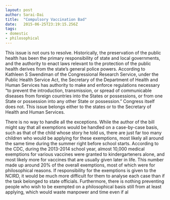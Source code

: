 ```yaml
---
layout: post 
author: Sarai-Dai 
title:  "Compulsory Vaccination Bad" 
date:   2015-06-25T23:19:15.256Z 
tags: 
- domestic
- philosophical
---
```


This issue is not ours to resolve. Historically, the preservation of the public health has been the primary responsibility of state and local governments, and the authority to enact laws relevant to the protection of the public health derives from the state’s general police powers. According to Kathleen S Swendiman of the Congressional Research Service, under the Public Health Service Act, the Secretary of the Department of Health and Human Services has authority to make and enforce regulations necessary “to prevent the introduction, transmission, or spread of communicable diseases from foreign countries into the States or possessions, or from one State or possession into any other State or possession.” Congress itself does not. This issue belongs either to the states or to the Secretary of Health and Human Services.

There is no way to handle all the exceptions. While the author of the bill might say that all exemptions would be handled on a case-by-case basis, such as that of the child whose story he told us, there are just far too many children who would be applying for these exemptions, most likely all around the same time during the summer right before school starts. According to the CDC, during the 2013-2014 school year, almost 10,000 medical exemptions for various vaccines were granted to kindergarteners alone, and most likely more for vaccines that are usually given later in life. This number made up around 20% of the overall exemptions, most of which were for philosophical reasons. If responsibility for the exemptions is given to the NCIRD, it would be much more difficult for them to analyse each case than if the task belonged to state officials. Furthermore, there is nothing preventing people who wish to be exempted on a philosophical basis still from at least applying, which would waste manpower and time even if al